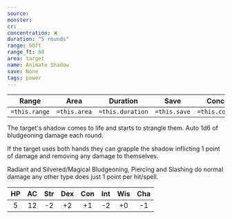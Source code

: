 ```yaml
---
source: 
monster: 
cr: 
concentration: ❌
duration: "5 rounds"
range: 60ft
range_ft: 60
area: target
name: Animate Shadow
save: None
tags: power
---
```


| **Range** | **Area** | **Duration** | **Save** | **Concentration** |
|:---:|:---:|:---:|:---:|:---:|
| `=this.range` | `=this.area` | `=this.duration` | `=this.save` | `=this.concentration` |

The target's shadow comes to life and starts to strangle them.  Auto 1d6 of bludgeoning damage each round. 

If the target uses both hands they can grapple the shadow inflicting 1 point of damage and removing any damage to themselves.

Radiant and Silvered/Magical Bludgeoning, Piercing and Slashing do normal damage any other type does just 1 point per hit/spell.

| HP | AC | Str | Dex | Con | Int | Wis | Cha |
|:---:|:---:|:---:|:---:|:---:|:---:|:---:|:---:|
| 5 | 12 | -2 | +2 | +1 | -2 | +0 | -1 |
